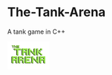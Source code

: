 # The-Tank-Arena
A tank game in C++

<img src="https://github.com/LioQing/The-Tank-Arena/blob/master/The%20Tank%20Arena/Data/UI/title.png">
